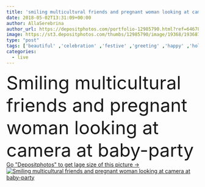 ```yaml
---
title: 'smiling multicultural friends and pregnant woman looking at camera at baby-party'
date: 2018-05-02T13:31:09+00:00
author: AllaSerebrina
author_url: https://depositphotos.com/portfolio-12985790.html?ref=64678756
image: https://st3.depositphotos.com/thumbs/12985790/image/19368/193687492/api_thumb_450.jpg?forcejpeg=true
type: "post"
tags: ['beautiful' ,'celebration' ,'festive' ,'greeting' ,'happy' ,'holiday' ,'female' ,'smiling' ,'people' ,'women' ,'happiness' ,'cheerful' ,'caucasian' ,'smile' ,'girls' ,'friendship' ,'home' ,'together' ,'togetherness' ,'abdomen' ,'friends' ,'indoors' ,'asian' ,'attractive' ,'apartment' ,'mother' ,'parent' ,'balloons' ,'pregnant' ,'pregnancy' ,'parenthood' ,'expecting' ,'expectant' ,'maternity' ,'motherhood' ,'maternal' ,'multicultural' ,'childbearing' ,'multiethnic' ,'looking at camera' ,'selective focus' ,'Young Adults' ,'Living Room' ,'baby shower' ,'baby party' ]
categories: 
  - live
---
```

<div aling="center">
            <font size="60"> Smiling multicultural friends and pregnant woman looking at camera at baby-party</font>   
</div>
<div>
    <a href='https://st3.depositphotos.com/thumbs/12985790/image/19368/193687492/api_thumb_450.jpg?forcejpeg=true?ref=64678756' target=_blank > Go "Depositphotos" to get lage size of this picture ->
        <img href='https://st3.depositphotos.com/thumbs/12985790/image/19368/193687492/api_thumb_450.jpg?forcejpeg=true?ref=64678756' src='https://st3.depositphotos.com/12985790/19368/i/950/depositphotos_193687492-stock-photo-smiling-multicultural-friends-pregnant-woman.jpg?forcejpeg=true' alt='Smiling multicultural friends and pregnant woman looking at camera at baby-party' >
    </a>
</div>
